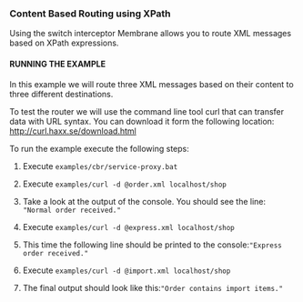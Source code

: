 ### Content Based Routing using XPath

Using the switch interceptor Membrane allows you to route XML messages based on XPath expressions.


#### RUNNING THE EXAMPLE

In this example we will route three XML messages based on their content to three different destinations. 

To test the router we will use the command line tool curl that can transfer data with URL syntax. You can download it form the following location:
http://curl.haxx.se/download.html

To run the example execute the following steps:

1. Execute `examples/cbr/service-proxy.bat`

2. Execute `examples/curl -d @order.xml localhost/shop`

3. Take a look at the output of the console. You should see the line: `"Normal order received."`

4. Execute `examples/curl -d @express.xml localhost/shop`

5. This time the following line should be printed to the console:`"Express order received."`

6. Execute `examples/curl -d @import.xml localhost/shop`

7. The final output should look like this:`"Order contains import items."` 	

